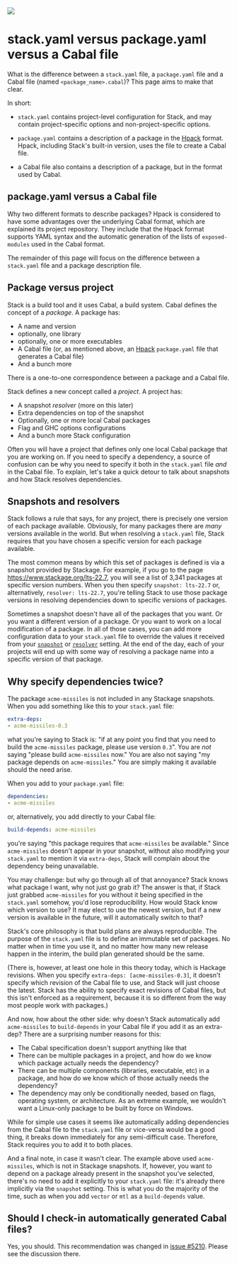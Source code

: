 <div class="hidden-warning"><a href="https://docs.haskellstack.org/"><img src="https://cdn.jsdelivr.net/gh/commercialhaskell/stack/doc/img/hidden-warning.svg"></a></div>

# stack.yaml versus package.yaml versus a Cabal file

What is the difference between a `stack.yaml` file, a `package.yaml` file and a
Cabal file (named `<package_name>.cabal`)? This page aims to make that clear.

In short:

* `stack.yaml` contains project-level configuration for Stack, and may contain
  project-specific options and non-project-specific options.

* `package.yaml` contains a description of a package in the
  [Hpack](https://github.com/sol/hpack) format. Hpack, including Stack's
  built-in version, uses the file to create a Cabal file.

* a Cabal file also contains a description of a package, but in the format used
  by Cabal.

## package.yaml versus a Cabal file

Why two different formats to describe packages? Hpack is considered to have some
advantages over the underlying Cabal format, which are explained its project
repository. They include that the Hpack format supports YAML syntax and the
automatic generation of the lists of `exposed-modules` used in the Cabal format.

The remainder of this page will focus on the difference between a `stack.yaml`
file and a package description file.

## Package versus project

Stack is a build tool and it uses Cabal, a build system. Cabal defines the
concept of a _package_. A package has:

* A name and version
* optionally, one library
* optionally, one or more executables
* A Cabal file (or, as mentioned above, an [Hpack](https://github.com/sol/hpack)
  `package.yaml` file that generates a Cabal file)
* And a bunch more

There is a one-to-one correspondence between a package and a Cabal file.

Stack defines a new concept called a _project_. A project has:

* A snapshot _resolver_ (more on this later)
* Extra dependencies on top of the snapshot
* Optionally, one or more local Cabal packages
* Flag and GHC options configurations
* And a bunch more Stack configuration

Often you will have a project that defines only one local Cabal package that you
are working on. If you need to specify a dependency, a source of confusion can
be why you need to specify it both in the `stack.yaml` file _and_
in the Cabal file. To explain, let's take a quick detour to talk about snapshots
and how Stack resolves dependencies.

## Snapshots and resolvers

Stack follows a rule that says, for any project, there is precisely one version
of each package available. Obviously, for many packages there are _many_
versions available in the world. But when resolving a `stack.yaml` file, Stack
requires that you have chosen a specific version for each package available.

The most common means by which this set of packages is defined is via a
snapshot provided by Stackage. For example, if you go to the page
<https://www.stackage.org/lts-22.7>, you will see a list of 3,341 packages at
specific version numbers. When you then specify `snapshot: lts-22.7` or,
alternatively, `resolver: lts-22.7`, you're telling Stack to use those package
versions in resolving dependencies down to specific versions of packages.

Sometimes a snapshot doesn't have all of the packages that you want. Or you want
a different version of a package. Or you want to work on a local modification of
a package. In all of those cases, you can add more configuration data to your
`stack.yaml` file to override the values it received from your
[`snapshot`](yaml_configuration.md#snapshot) or
[`resolver`](yaml_configuration.md#resolver) setting. At the end of the day,
each of your projects will end up with some way of resolving a package name into
a specific version of that package.

## Why specify dependencies twice?

The package `acme-missiles` is not included in any Stackage snapshots. When you
add something like this to your `stack.yaml` file:

~~~yaml
extra-deps:
- acme-missiles-0.3
~~~

what you're saying to Stack is: "if at any point you find that you need to build
the `acme-missiles` package, please use version `0.3`". You are _not_ saying
"please build `acme-missiles` now." You are also not saying "my package depends
on `acme-missiles`." You are simply making it available should the need arise.

When you add to your `package.yaml` file:

~~~yaml
dependencies:
- acme-missiles
~~~

or, alternatively, you add directly to your Cabal file:

~~~yaml
build-depends: acme-missiles
~~~

you're saying "this package requires that `acme-missiles` be available." Since
`acme-missiles` doesn't appear in your snapshot, without also modifying your
`stack.yaml` to mention it via `extra-deps`, Stack will complain about the
dependency being unavailable.

You may challenge: but why go through all of that annoyance? Stack knows what
package I want, why not just go grab it? The answer is that, if Stack just
grabbed `acme-missiles` for you without it being specified in the `stack.yaml`
somehow, you'd lose reproducibility. How would Stack know which version to use?
It may elect to use the newest version, but if a new version is available in
the future, will it automatically switch to that?

Stack's core philosophy is that build plans are always reproducible. The
purpose of the `stack.yaml` file is to define an immutable set of packages. No
matter when in time you use it, and no matter how many new release happen in
the interim, the build plan generated should be the same.

(There is, however, at least one hole in this theory today, which is Hackage
revisions. When you specify `extra-deps: [acme-missiles-0.3]`, it doesn't
specify which revision of the Cabal file to use, and Stack will just choose the
latest. Stack has the ability to specify exact revisions of Cabal files, but
this isn't enforced as a requirement, because it is so different from the way
most people work with packages.)

And now, how about the other side: why doesn't Stack automatically add
`acme-missiles` to `build-depends` in your Cabal file if you add it as an
extra-dep? There are a surprising number reasons for this:

* The Cabal specification doesn't support anything like that
* There can be multiple packages in a project, and how do we know which package
  actually needs the dependency?
* There can be multiple components (libraries, executable, etc) in a package,
  and how do we know which of those actually needs the dependency?
* The dependency may only be conditionally needed, based on flags, operating
  system, or architecture. As an extreme example, we wouldn't want a Linux-only
  package to be built by force on Windows.

While for simple use cases it seems like automatically adding dependencies from
the Cabal file to the `stack.yaml` file or vice-versa would be a good thing, it
breaks down immediately for any semi-difficult case. Therefore, Stack requires
you to add it to both places.

And a final note, in case it wasn't clear. The example above used
`acme-missiles`, which is not in Stackage snapshots. If, however, you want to
depend on a package already present in the snapshot you've selected, there's no
need to add it explicitly to your `stack.yaml` file: it's already there
implicitly via the `snapshot` setting. This is what you do the majority of the
time, such as when you add `vector` or `mtl` as a `build-depends` value.

## Should I check-in automatically generated Cabal files?

Yes, you should. This recommendation was changed in
[issue #5210](https://github.com/commercialhaskell/stack/issues/5210). Please
see the discussion there.
